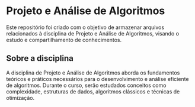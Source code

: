 # Projeto e Análise de Algoritmos

Este repositório foi criado com o objetivo de armazenar arquivos relacionados à disciplina de Projeto e Análise de Algoritmos, visando o estudo e compartilhamento de conhecimentos.

## Sobre a disciplina

A disciplina de Projeto e Análise de Algoritmos aborda os fundamentos teóricos e práticos necessários para o desenvolvimento e análise eficiente de algoritmos. Durante o curso, serão estudados conceitos como complexidade, estruturas de dados, algoritmos clássicos e técnicas de otimização.
